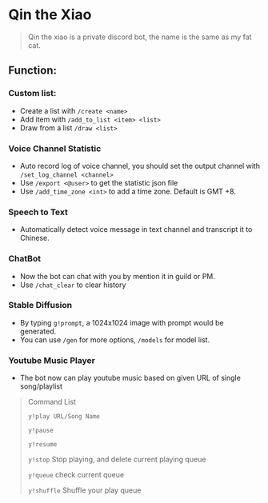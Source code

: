 # Qin the Xiao

> Qin the xiao is a private discord bot, the name is the same as my fat cat.

## Function:

### Custom list:

- Create a list with `/create <name>`
- Add item with `/add_to_list <item> <list>`
- Draw from a list `/draw <list>`

### Voice Channel Statistic

- Auto record log of voice channel, you should set the output channel with `/set_log_channel <channel>`
- Use `/export <@user>` to get the statistic json file
- Use `/add_time_zone <int>` to add a time zone. Default is GMT +8.

### Speech to Text

- Automatically detect voice message in text channel and transcript it to Chinese.

### ChatBot

- Now the bot can chat with you by mention it in guild or PM.
- Use `/chat_clear` to clear history

### Stable Diffusion

- By typing `g!prompt`, a 1024x1024 image with prompt would be generated.
- You can use `/gen` for more options, `/models` for model list.

### Youtube Music Player

- The bot now can play youtube music based on given URL of single song/playlist

> Command List
> 
> `y!play URL/Song Name`
> 
> `y!pause`
> 
> `y!resume`
> 
> `y!stop` Stop playing, and delete current playing queue
> 
> `y!queue` check current queue
> 
> `y!shuffle` Shuffle your play queue
